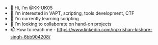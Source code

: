 - 👋 Hi, I’m @KK-UK05
- 👀 I’m interested in VAPT, scripting, tools development, CTF
- 🌱 I’m currently learning scripting
- 💞️ I’m looking to collaborate on hand-on projects
- 📫 How to reach me - https://www.linkedin.com/in/krishan-kishore-singh-6bb904208/

<!---
kk-krishan/kk-krishan is a ✨ special ✨ repository because its `README.md` (this file) appears on your GitHub profile.
You can click the Preview link to take a look at your changes.
--->
